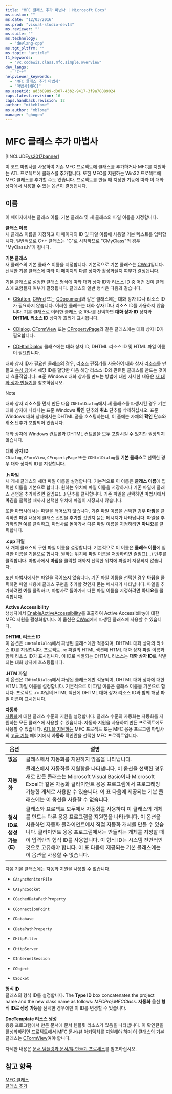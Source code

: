 ```yaml
---
title: "MFC 클래스 추가 마법사 | Microsoft Docs"
ms.custom: ""
ms.date: "12/03/2016"
ms.prod: "visual-studio-dev14"
ms.reviewer: ""
ms.suite: ""
ms.technology: 
  - "devlang-cpp"
ms.tgt_pltfrm: ""
ms.topic: "article"
f1_keywords: 
  - "vc.codewiz.class.mfc.simple.overview"
dev_langs: 
  - "C++"
helpviewer_keywords: 
  - "MFC 클래스 추가 마법사"
  - "마법사[MFC]"
ms.assetid: ad3b0989-d307-43b2-9417-3f9a78889024
caps.latest.revision: 16
caps.handback.revision: 12
author: "mikeblome"
ms.author: "mblome"
manager: "ghogen"
---
```

# MFC 클래스 추가 마법사
[!INCLUDE[vs2017banner](../../assembler/inline/includes/vs2017banner.md)]

이 코드 마법사를 사용하여 기존 MFC 프로젝트에 클래스를 추가하거나 MFC를 지원하는 ATL 프로젝트에 클래스를 추가합니다.  또한 MFC를 지원하는 Win32 프로젝트에 MFC 클래스를 추가할 수도 있습니다.  프로젝트를 만들 때 지정한 기능에 따라 이 대화 상자에서 사용할 수 있는 옵션이 결정됩니다.  
  
## 이름  
 이 페이지에서는 클래스 이름, 기본 클래스 및 새 클래스의 파일 이름을 지정합니다.  
  
 **클래스 이름**  
 새 클래스 이름을 지정하고 이 페이지의 ID 및 파일 이름에 사용할 기본 텍스트를 입력합니다.  일반적으로 C\+\+ 클래스는 "C"로 시작하므로 "CMyClass"의 경우 "MyClass.h"가 됩니다.  
  
 **기본 클래스**  
 새 클래스의 기본 클래스 이름을 지정합니다.  기본적으로 기본 클래스는 [CWnd](../../mfc/reference/cwnd-class.md)입니다.  선택한 기본 클래스에 따라 이 페이지의 다른 상자가 활성화될지 여부가 결정됩니다.  
  
 기본 클래스로 설정한 클래스 형식에 따라 대화 상자 ID와 리소스 ID 중 어떤 것이 클래스에 포함될지 여부가 결정됩니다.  클래스의 일반 형식은 다음과 같습니다.  
  
-   [CButton](../../mfc/reference/cbutton-class.md), [CWnd](../../mfc/reference/cwnd-class.md) 또는 [CDocument](../../mfc/reference/cdocument-class.md)와 같은 클래스에는 대화 상자 ID나 리소스 ID가 필요하지 않습니다.  이러한 클래스는 대화 상자 ID나 리소스 ID를 사용하지 않습니다.  기본 클래스로 이러한 클래스 중 하나를 선택하면 **대화 상자 ID** 상자와 **DHTML 리소스 ID** 상자가 흐리게 표시됩니다.  
  
-   [CDialog](../../mfc/reference/cdialog-class.md), [CFormView](../../mfc/reference/cformview-class.md) 또는 [CPropertyPage](../../mfc/reference/cpropertypage-class.md)와 같은 클래스에는 대화 상자 ID가 필요합니다.  
  
-   [CDHtmlDialog](../../mfc/reference/cdhtmldialog-class.md) 클래스에는 대화 상자 ID, DHTML 리소스 ID 및 HTML 파일 이름이 필요합니다.  
  
 대화 상자 ID가 필요한 클래스의 경우, [리소스 편집기](../../mfc/resource-editors.md)를 사용하여 대화 상자 리소스를 만들고 [속성 창](../Topic/Properties%20Window.md)에서 해당 ID를 할당한 다음 해당 리소스 ID와 관련된 클래스를 만드는 것이 더 효율적입니다.  표준 Windows 대화 상자를 만드는 방법에 대한 자세한 내용은 [새 대화 상자 만들기](../../mfc/creating-a-new-dialog-box.md)를 참조하십시오.  
  
> [!NOTE]
>  대화 상자 리소스를 먼저 만든 다음 `CDHtmlDialog`에서 새 클래스를 파생시킨 경우 기본 대화 상자에 나타나는 표준 Windows **확인** 단추와 **취소** 단추를 삭제하십시오.  표준 Windows 대화 상자에서는 DHTML 폼을 호스팅하는데, 이 폼에는 자체의 **확인** 단추와 **취소** 단추가 포함되어 있습니다.  
  
 대화 상자에 Windows 컨트롤과 DHTML 컨트롤을 모두 포함시킬 수 있지만 권장되지 않습니다.  
  
 **대화 상자 ID**  
 `CDialog`, `CFormView`, `CPropertyPage` 또는 `CDHtmlDialog`를 **기본 클래스**로 선택한 경우 대화 상자의 ID를 지정합니다.  
  
 **.h 파일**  
 새 개체 클래스의 헤더 파일 이름을 설정합니다.  기본적으로 이 이름은 **클래스 이름**에 입력한 이름을 기본으로 합니다.  원하는 위치에 파일 이름을 저장하거나 기존 파일에 클래스 선언을 추가하려면 줄임표\(...\) 단추를 클릭합니다.  기존 파일을 선택하면 마법사에서 **마침**을 클릭할 때까지 선택한 위치에 파일이 저장되지 않습니다.  
  
 또한 마법사에서는 파일을 덮어쓰지 않습니다.  기존 파일 이름을 선택한 경우 **마침**을 클릭하면 파일 내용에 클래스 선언을 추가할 것인지 묻는 메시지가 나타납니다.  파일을 추가하려면 **예**를 클릭하고, 마법사로 돌아가서 다른 파일 이름을 지정하려면 **아니요**를 클릭합니다.  
  
 **.cpp 파일**  
 새 개체 클래스의 구현 파일 이름을 설정합니다.  기본적으로 이 이름은 **클래스 이름**에 입력한 이름을 기본으로 합니다.  원하는 위치에 파일 이름을 저장하려면 줄임표\(...\) 단추를 클릭합니다.  마법사에서 **마침**을 클릭할 때까지 선택한 위치에 파일이 저장되지 않습니다.  
  
 또한 마법사에서는 파일을 덮어쓰지 않습니다.  기존 파일 이름을 선택한 경우 **마침**을 클릭하면 파일 내용에 클래스 구현을 추가할 것인지 묻는 메시지가 나타납니다.  파일을 추가하려면 **예**를 클릭하고, 마법사로 돌아가서 다른 파일 이름을 지정하려면 **아니요**를 클릭합니다.  
  
 **Active Accessibility**  
 생성자에서 [EnableActiveAccessibility](../Topic/CWnd::EnableActiveAccessibility.md)를 호출하여 Active Accessibility에 대한 MFC 지원을 활성화합니다.  이 옵션은 [CWnd](../../mfc/reference/cwnd-class.md)에서 파생된 클래스에 사용할 수 있습니다.  
  
 **DHTML 리소스 ID**  
 이 옵션은 `CDHtmlDialog`에서 파생된 클래스에만 적용되며,  DHTML 대화 상자의 리소스 ID를 지정합니다.  프로젝트 .rc 파일의 HTML 섹션에 HTML 대화 상자 파일 이름과 함께 리소스 ID가 표시됩니다.  이 ID로 식별되는 DHTML 리소스는 **대화 상자 ID**로 식별되는 대화 상자에 호스팅됩니다.  
  
 **.HTM 파일**  
 이 옵션은 `CDHtmlDialog`에서 파생된 클래스에만 적용되며,  DHTML 대화 상자에 대한 HTML 파일 이름을 설정합니다.  기본적으로 이 파일 이름은 클래스 이름을 기본으로 합니다.  프로젝트 .rc 파일의 HTML 섹션에 DHTML 대화 상자 리소스 ID와 함께 해당 파일 이름이 표시됩니다.  
  
 **자동화**  
 [자동화](../../mfc/automation.md)에 대한 클래스 수준의 지원을 설정합니다.  클래스 수준의 자동화는 자동화를 지원하는 모든 클래스에 사용할 수 있습니다.  자동화 지원을 사용하여 만든 프로젝트에도 사용할 수 있습니다.  [ATL을 지원하는](../../atl/reference/mfc-support-in-atl-projects.md) MFC 프로젝트 또는 MFC 응용 프로그램 마법사의 [고급 기능](../../mfc/reference/advanced-features-mfc-application-wizard.md) 페이지에서 **자동화** 확인란을 선택한 MFC 프로젝트입니다.  
  
|옵션|설명|  
|--------|--------|  
|**없음**|클래스에서 자동화를 지원하지 않음을 나타냅니다.|  
|**자동화**|클래스에서 자동화를 지원함을 나타냅니다.  이 옵션을 선택한 경우 새로 만든 클래스는 Microsoft Visual Basic이나 Microsoft Excel과 같은 자동화 클라이언트 응용 프로그램에서 프로그래밍 가능한 개체로 사용할 수 있습니다.  이 표 다음에 제공되는 기본 클래스에는 이 옵션을 사용할 수 없습니다.|  
|**형식 ID로 생성 가능\(E\)**|클래스와 프로젝트 모두에서 자동화를 사용하여 이 클래스의 개체를 만드는 다른 응용 프로그램을 지원함을 나타냅니다.  이 옵션을 사용하면 자동화 클라이언트에서 직접 자동화 개체를 만들 수 있습니다.  클라이언트 응용 프로그램에서는 만들려는 개체를 지정할 때 이 입력란의 형식 ID를 사용합니다. 이 형식 ID는 시스템 전반적인 것으로 고유해야 합니다.  이 표 다음에 제공되는 기본 클래스에는 이 옵션을 사용할 수 없습니다.|  
  
 다음 기본 클래스에는 자동화 지원을 사용할 수 없습니다.  
  
-   `CAsyncMonitorFile`  
  
-   `CAsyncSocket`  
  
-   `CCachedDataPathProperty`  
  
-   `CConnectionPoint`  
  
-   `CDatabase`  
  
-   `CDataPathProperty`  
  
-   `CHttpFilter`  
  
-   `CHttpServer`  
  
-   `CInternetSession`  
  
-   `CObject`  
  
-   `CSocket`  
  
 **형식 ID**  
 클래스의 형식 ID를 설정합니다.  The **Type ID** box concatenates the project name and the new class name as follows: *MFCProj.MFCClass*.  **자동화** 옵션 **형식 ID로 생성 가능**을 선택한 경우에만 이 ID를 변경할 수 있습니다.  
  
 **DocTemplate 리소스 생성**  
 응용 프로그램에서 만든 문서에 문서 템플릿 리소스가 있음을 나타냅니다.  이 확인란을 활성화하려면 프로젝트에서 MFC 문서\/뷰 아키텍처를 지원해야 하며 이 클래스의 기본 클래스는 [CFormView](../../mfc/reference/cformview-class.md)여야 합니다.  
  
 자세한 내용은 [문서 템플릿과 문서\/뷰 만들기 프로세스](../../mfc/document-templates-and-the-document-view-creation-process.md)를 참조하십시오.  
  
## 참고 항목  
 [MFC 클래스](../../mfc/reference/adding-an-mfc-class.md)   
 [클래스 추가](../../ide/adding-a-class-visual-cpp.md)